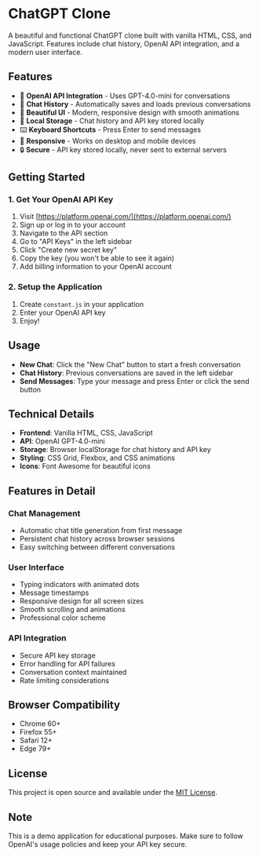 # ChatGPT Clone

A beautiful and functional ChatGPT clone built with vanilla HTML, CSS, and JavaScript. Features include chat history, OpenAI API integration, and a modern user interface.

## Features

- 🤖 **OpenAI API Integration** - Uses GPT-4.0-mini for conversations
- 💬 **Chat History** - Automatically saves and loads previous conversations
- 🎨 **Beautiful UI** - Modern, responsive design with smooth animations
- 💾 **Local Storage** - Chat history and API key stored locally
- ⌨️ **Keyboard Shortcuts** - Press Enter to send messages
- 📱 **Responsive** - Works on desktop and mobile devices
- 🔒 **Secure** - API key stored locally, never sent to external servers

## Getting Started

### 1. Get Your OpenAI API Key

1. Visit [https://platform.openai.com/](https://platform.openai.com/)
2. Sign up or log in to your account
3. Navigate to the API section
4. Go to "API Keys" in the left sidebar
5. Click "Create new secret key"
6. Copy the key (you won't be able to see it again)
7. Add billing information to your OpenAI account

### 2. Setup the Application

1. Create `constant.js` in your application
2. Enter your OpenAI API key 
3. Enjoy!

## Usage

- **New Chat**: Click the "New Chat" button to start a fresh conversation
- **Chat History**: Previous conversations are saved in the left sidebar
- **Send Messages**: Type your message and press Enter or click the send button

## Technical Details

- **Frontend**: Vanilla HTML, CSS, JavaScript
- **API**: OpenAI GPT-4.0-mini
- **Storage**: Browser localStorage for chat history and API key
- **Styling**: CSS Grid, Flexbox, and CSS animations
- **Icons**: Font Awesome for beautiful icons

## Features in Detail

### Chat Management
- Automatic chat title generation from first message
- Persistent chat history across browser sessions
- Easy switching between different conversations

### User Interface
- Typing indicators with animated dots
- Message timestamps
- Responsive design for all screen sizes
- Smooth scrolling and animations
- Professional color scheme

### API Integration
- Secure API key storage
- Error handling for API failures
- Conversation context maintained
- Rate limiting considerations

## Browser Compatibility

- Chrome 60+
- Firefox 55+
- Safari 12+
- Edge 79+

## License

This project is open source and available under the [MIT License](LICENSE).

## Note

This is a demo application for educational purposes. Make sure to follow OpenAI's usage policies and keep your API key secure.
